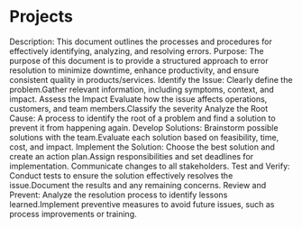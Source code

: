 # Projects
Description:
    This document outlines the processes and procedures for effectively identifying, analyzing, and resolving errors.
Purpose:
     The purpose of this document is to provide a structured approach to error resolution to minimize downtime, enhance productivity, and ensure consistent quality in products/services.
Identify the Issue:
     Clearly define the problem.Gather relevant information, including symptoms, context, and impact. Assess the Impact
Evaluate how the issue affects operations, customers, and team members.Classify the severity 
Analyze the Root Cause:
      A process to identify the root of a problem and find a solution to prevent it from happening again. 
Develop Solutions:
      Brainstorm possible solutions with the team.Evaluate each solution based on feasibility, time, cost, and impact.
Implement the Solution:
      Choose the best solution and create an action plan.Assign responsibilities and set deadlines for implementation. Communicate changes to all stakeholders.
Test and Verify:
       Conduct tests to ensure the solution effectively resolves the issue.Document the results and any remaining concerns.
Review and Prevent:
       Analyze the resolution process to identify lessons learned.Implement preventive measures to avoid future issues, such as process improvements or training.
